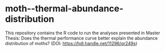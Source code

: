 # moth--thermal-abundance-distribution
This repository contains the R code to run the analyses presented in Master Thesis: Does the thermal performance curve better explain the abundance distribution of moths?
(DOI: https://hdl.handle.net/11296/qr249s)
